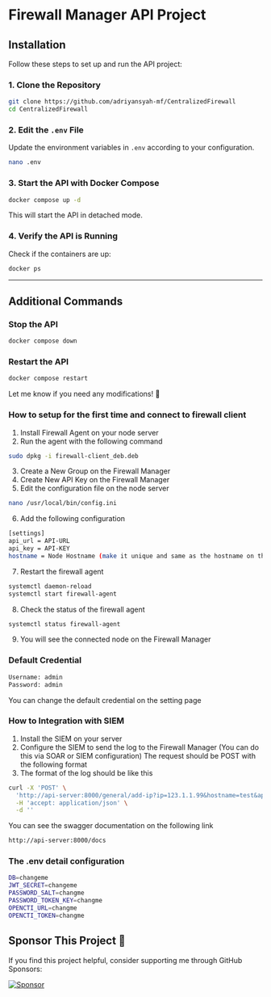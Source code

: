 # Firewall Manager API Project

## Installation

Follow these steps to set up and run the API project:

### 1. Clone the Repository
```bash
git clone https://github.com/adriyansyah-mf/CentralizedFirewall
cd CentralizedFirewall
```

### 2. Edit the `.env` File
Update the environment variables in `.env` according to your configuration.

```bash
nano .env
```

### 3. Start the API with Docker Compose
```bash
docker compose up -d
```

This will start the API in detached mode.

### 4. Verify the API is Running
Check if the containers are up:
```bash
docker ps
```


---

## Additional Commands

### Stop the API
```bash
docker compose down
```

### Restart the API
```bash
docker compose restart
```

Let me know if you need any modifications! 🚀

### How to setup for the first time and connect to firewall client
1. Install Firewall Agent on your node server
2. Run the agent with the following command
```bash
sudo dpkg -i firewall-client_deb.deb
```
3. Create a New Group on the Firewall Manager
4. Create New API Key on the Firewall Manager
5. Edit the configuration file on the node server
```bash
nano /usr/local/bin/config.ini
```
6. Add the following configuration
```bash
[settings]
api_url = API-URL
api_key = API-KEY
hostname = Node Hostname (make it unique and same as the hostname on the SIEM) 
```

7. Restart the firewall agent
```bash
systemctl daemon-reload
systemctl start firewall-agent
```

8. Check the status of the firewall agent
```bash
systemctl status firewall-agent
```

9. You will see the connected node on the Firewall Manager

### Default Credential
```bash
Username: admin
Password: admin
```

You can change the default credential on the setting page

### How to Integration with SIEM
1. Install the SIEM on your server
2. Configure the SIEM to send the log to the Firewall Manager (You can do this via SOAR or SIEM configuration)
    The request should be POST with the following format
3. The format of the log should be like this
```bash
curl -X 'POST' \
  'http://api-server:8000/general/add-ip?ip=123.1.1.99&hostname=test&apikey=apikey&comment=log' \
  -H 'accept: application/json' \
  -d ''
```
You can see the swagger documentation on the following link
```bash
http://api-server:8000/docs
```

### The .env detail configuration
```bash
DB=changeme
JWT_SECRET=changeme
PASSWORD_SALT=changme
PASSWORD_TOKEN_KEY=changme
OPENCTI_URL=changme
OPENCTI_TOKEN=changme
```

## Sponsor This Project 💖  

If you find this project helpful, consider supporting me through GitHub Sponsors:  

[![Sponsor](https://img.shields.io/badge/Sponsor-GitHub-%23ea4aaa?style=for-the-badge&logo=github)](https://github.com/sponsors/adriyansyah-mf)
